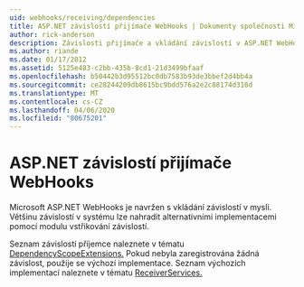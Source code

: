 ```yaml
---
uid: webhooks/receiving/dependencies
title: ASP.NET závislostí přijímače WebHooks | Dokumenty společnosti Microsoft
author: rick-anderson
description: Závislosti přijímače a vkládání závislostí v ASP.NET WebHooks.
ms.author: riande
ms.date: 01/17/2012
ms.assetid: 5125e483-c2bb-435b-8cd1-21d3499bfaaf
ms.openlocfilehash: b50442b3d95512bc0db7583b93de3bbef2d4bb4a
ms.sourcegitcommit: ce28244209db8615bc9bdd576a2e2c88174d318d
ms.translationtype: MT
ms.contentlocale: cs-CZ
ms.lasthandoff: 04/06/2020
ms.locfileid: "80675201"
---
```

# <a name="aspnet-webhooks-receiver-dependencies"></a>ASP.NET závislostí přijímače WebHooks

Microsoft ASP.NET WebHooks je navržen s vkládání závislostí v mysli. Většinu závislostí v systému lze nahradit alternativními implementacemi pomocí modulu vstřikování závislostí.

Seznam závislostí příjemce naleznete v tématu [DependencyScopeExtensions.](https://github.com/aspnet/aspnetWebHooks/blob/master/src/Microsoft.AspNet.WebHooks.Receivers/Extensions/DependencyScopeExtensions.cs) Pokud nebyla zaregistrována žádná závislost, použije se výchozí implementace. Seznam výchozích implementací naleznete v tématu [ReceiverServices.](https://github.com/aspnet/aspnetWebHooks/blob/master/src/Microsoft.AspNet.WebHooks.Receivers/Services/ReceiverServices.cs)
